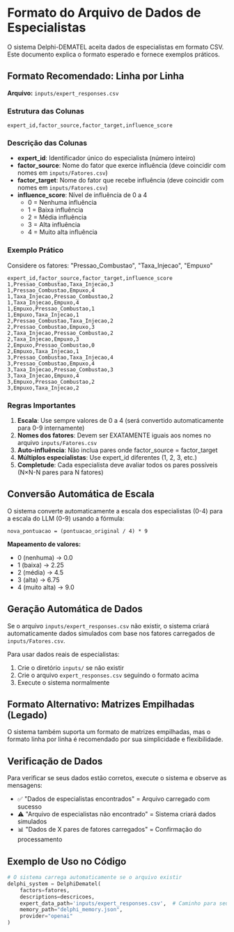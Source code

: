 # Formato do Arquivo de Dados de Especialistas

O sistema Delphi-DEMATEL aceita dados de especialistas em formato CSV. Este documento explica o formato esperado e fornece exemplos práticos.

## Formato Recomendado: Linha por Linha

**Arquivo:** `inputs/expert_responses.csv`

### Estrutura das Colunas

```csv
expert_id,factor_source,factor_target,influence_score
```

### Descrição das Colunas

- **expert_id**: Identificador único do especialista (número inteiro)
- **factor_source**: Nome do fator que exerce influência (deve coincidir com nomes em `inputs/Fatores.csv`)
- **factor_target**: Nome do fator que recebe influência (deve coincidir com nomes em `inputs/Fatores.csv`) 
- **influence_score**: Nível de influência de 0 a 4
  - 0 = Nenhuma influência
  - 1 = Baixa influência
  - 2 = Média influência
  - 3 = Alta influência
  - 4 = Muito alta influência

### Exemplo Prático

Considere os fatores: "Pressao_Combustao", "Taxa_Injecao", "Empuxo"

```csv
expert_id,factor_source,factor_target,influence_score
1,Pressao_Combustao,Taxa_Injecao,3
1,Pressao_Combustao,Empuxo,4
1,Taxa_Injecao,Pressao_Combustao,2
1,Taxa_Injecao,Empuxo,4
1,Empuxo,Pressao_Combustao,1
1,Empuxo,Taxa_Injecao,1
2,Pressao_Combustao,Taxa_Injecao,2
2,Pressao_Combustao,Empuxo,3
2,Taxa_Injecao,Pressao_Combustao,2
2,Taxa_Injecao,Empuxo,3
2,Empuxo,Pressao_Combustao,0
2,Empuxo,Taxa_Injecao,1
3,Pressao_Combustao,Taxa_Injecao,4
3,Pressao_Combustao,Empuxo,4
3,Taxa_Injecao,Pressao_Combustao,3
3,Taxa_Injecao,Empuxo,4
3,Empuxo,Pressao_Combustao,2
3,Empuxo,Taxa_Injecao,2
```

### Regras Importantes

1. **Escala**: Use sempre valores de 0 a 4 (será convertido automaticamente para 0-9 internamente)
2. **Nomes dos fatores**: Devem ser EXATAMENTE iguais aos nomes no arquivo `inputs/Fatores.csv`
3. **Auto-influência**: Não inclua pares onde factor_source = factor_target
4. **Múltiplos especialistas**: Use expert_id diferentes (1, 2, 3, etc.)
5. **Completude**: Cada especialista deve avaliar todos os pares possíveis (N×N-N pares para N fatores)

## Conversão Automática de Escala

O sistema converte automaticamente a escala dos especialistas (0-4) para a escala do LLM (0-9) usando a fórmula:

```
nova_pontuacao = (pontuacao_original / 4) * 9
```

**Mapeamento de valores:**
- 0 (nenhuma) → 0.0
- 1 (baixa) → 2.25 
- 2 (média) → 4.5
- 3 (alta) → 6.75
- 4 (muito alta) → 9.0

## Geração Automática de Dados

Se o arquivo `inputs/expert_responses.csv` não existir, o sistema criará automaticamente dados simulados com base nos fatores carregados de `inputs/Fatores.csv`.

Para usar dados reais de especialistas:
1. Crie o diretório `inputs/` se não existir
2. Crie o arquivo `expert_responses.csv` seguindo o formato acima
3. Execute o sistema normalmente

## Formato Alternativo: Matrizes Empilhadas (Legado)

O sistema também suporta um formato de matrizes empilhadas, mas o formato linha por linha é recomendado por sua simplicidade e flexibilidade.

## Verificação de Dados

Para verificar se seus dados estão corretos, execute o sistema e observe as mensagens:

- ✅ "Dados de especialistas encontrados" = Arquivo carregado com sucesso
- ⚠️ "Arquivo de especialistas não encontrado" = Sistema criará dados simulados
- 📊 "Dados de X pares de fatores carregados" = Confirmação do processamento

## Exemplo de Uso no Código

```python
# O sistema carrega automaticamente se o arquivo existir
delphi_system = DelphiDematel(
    factors=fatores,
    descriptions=descricoes,
    expert_data_path='inputs/expert_responses.csv',  # Caminho para seus dados
    memory_path="delphi_memory.json",
    provider="openai"
)
```
